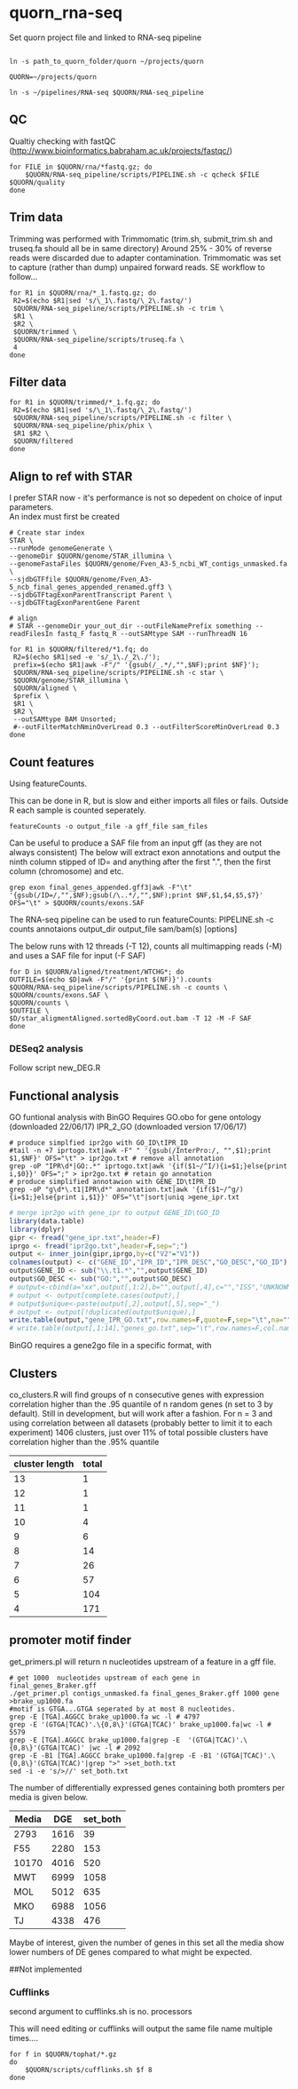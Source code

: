 # quorn_rna-seq

Set quorn project file and linked to RNA-seq pipeline 
```shell

ln -s path_to_quorn_folder/quorn ~/projects/quorn

QUORN=~/projects/quorn

ln -s ~/pipelines/RNA-seq $QUORN/RNA-seq_pipeline
```

## QC
Qualtiy checking with fastQC (http://www.bioinformatics.babraham.ac.uk/projects/fastqc/)
```shell
for FILE in $QUORN/rna/*fastq.gz; do 
	$QUORN/RNA-seq_pipeline/scripts/PIPELINE.sh -c qcheck $FILE $QUORN/quality
done
```

## Trim data
Trimming was performed with Trimmomatic (trim.sh, submit_trim.sh and truseq.fa should all be in same directory)
Around 25% - 30% of reverse reads were discarded due to adapter contamination. Trimmomatic was set to capture (rather than dump) unpaired forward reads. SE workflow to follow...

```shell
for R1 in $QUORN/rna/*_1.fastq.gz; do
 R2=$(echo $R1|sed 's/\_1\.fastq/\_2\.fastq/')
 $QUORN/RNA-seq_pipeline/scripts/PIPELINE.sh -c trim \
 $R1 \
 $R2 \
 $QUORN/trimmed \
 $QUORN/RNA-seq_pipeline/scripts/truseq.fa \
 4
done
```

## Filter data
```shell
for R1 in $QUORN/trimmed/*_1.fq.gz; do
 R2=$(echo $R1|sed 's/\_1\.fastq/\_2\.fastq/')
 $QUORN/RNA-seq_pipeline/scripts/PIPELINE.sh -c filter \
 $QUORN/RNA-seq_pipeline/phix/phix \
 $R1 $R2 \
 $QUORN/filtered
done
```


## Align to ref with STAR 
I prefer STAR now - it's performance is not so depedent on choice of input parameters.  
An index must first be created
```shell
# Create star index
STAR \
--runMode genomeGenerate \
--genomeDir $QUORN/genome/STAR_illumina \
--genomeFastaFiles $QUORN/genome/Fven_A3-5_ncbi_WT_contigs_unmasked.fa \
--sjdbGTFfile $QUORN/genome/Fven_A3-5_ncb_final_genes_appended_renamed.gff3 \
--sjdbGTFtagExonParentTranscript Parent \
--sjdbGTFtagExonParentGene Parent
```


```shell
# align 
# STAR --genomeDir your_out_dir --outFileNamePrefix something --readFilesIn fastq_F fastq_R --outSAMtype SAM --runThreadN 16

for R1 in $QUORN/filtered/*1.fq; do  
 R2=$(echo $R1|sed -e 's/_1\./_2\./');  
 prefix=$(echo $R1|awk -F"/" '{gsub(/_.*/,"",$NF);print $NF}');  
 $QUORN/RNA-seq_pipeline/scripts/PIPELINE.sh -c star \
 $QUORN/genome/STAR_illumina \
 $QUORN/aligned \
 $prefix \
 $R1 \
 $R2 \
 --outSAMtype BAM Unsorted; 
 #--outFilterMatchNminOverLread 0.3 --outFilterScoreMinOverLread 0.3
done

```
## Count features
Using featureCounts. 

This can be done in R, but is slow and either imports all files or fails. Outside R each sample is counted seperately.

```shell
featureCounts -o output_file -a gff_file sam_files

```

Can be useful to produce a SAF file from an input gff (as they are not always consistent)
The below will extract exon annotations and output the ninth column stipped of ID= and anything after the first ".", then the first column (chromosome) and etc.
```
grep exon final_genes_appended.gff3|awk -F"\t" '{gsub(/ID=/,"",$NF);gsub(/\..*/,"",$NF);print $NF,$1,$4,$5,$7}' OFS="\t" > $QUORN/counts/exons.SAF
```

The RNA-seq pipeline can be used to run featureCounts:
PIPELINE.sh -c counts annotaions output_dir output_file sam/bam(s) [options]

The below runs with 12 threads (-T 12), counts all multimapping reads (-M) and uses a SAF file for input (-F SAF)
```
for D in $QUORN/aligned/treatment/WTCHG*; do
OUTFILE=$(echo $D|awk -F"/" '{print $(NF)}').counts
$QUORN/RNA-seq_pipeline/scripts/PIPELINE.sh -c counts \
$QUORN/counts/exons.SAF \
$QUORN/counts \
$OUTFILE \
$D/star_aligmentAligned.sortedByCoord.out.bam -T 12 -M -F SAF
done
```

### DESeq2 analysis
Follow script new_DEG.R

## Functional analysis
GO funtional analysis with BinGO
Requires GO.obo for gene ontology (downloaded 22/06/17)
IPR_2_GO (downloaded version 17/06/17)

```shell
# produce simplfied ipr2go with GO_ID\tIPR_ID
#tail -n +7 iprtogo.txt|awk -F" " '{gsub(/InterPro:/, "",$1);print $1,$NF}' OFS="\t" > ipr2go.txt # remove all annotation
grep -oP "IPR\d*|GO:.*" iprtogo.txt|awk '{if($1~/^I/){i=$1;}else{print i,$0}}' OFS=";" > ipr2go.txt # retain go annotation
# produce simplified annotawion with GENE_ID\tIPR_ID
grep -oP "g\d*\.t1|IPR\d*" annotation.txt|awk '{if($1~/^g/){i=$1;}else{print i,$1}}' OFS="\t"|sort|uniq >gene_ipr.txt
```

```R
# merge ipr2go with gene_ipr to output GENE_ID\tGO_ID
library(data.table)
library(dplyr)
gipr <- fread("gene_ipr.txt",header=F)
iprgo <- fread("ipr2go.txt",header=F,sep=";")
output <- inner_join(gipr,iprgo,by=c("V2"="V1"))
colnames(output) <- c("GENE_ID","IPR_ID","IPR_DESC","GO_DESC","GO_ID")
output$GENE_ID <- sub("\\.t1.*","",output$GENE_ID)
output$GO_DESC <- sub("GO:","",output$GO_DESC)
# output<-cbind(a="xx",output[,1:2],b="",output[,4],c="","ISS","UNKNOWN","C",output[,3],"gene","taxon:5555","210617","GD")
# output <- output[complete.cases(output),]
# output$unique<-paste(output[,2],output[,5],sep="_")
# output <- output[!duplicated(output$unique),]
write.table(output,"gene_IPR_GO.txt",row.names=F,quote=F,sep="\t",na="")
# write.table(output[,1:14],"genes_go.txt",sep="\t",row.names=F,col.names=F,quote=F)
```

BinGO requires a gene2go file in a specific format, with

## Clusters
co_clusters.R will find groups of n consecutive genes with expression correlation higher than the .95 quantile of n random genes (n set to 3 by default). Still in development, but will work after a fashion.
For n = 3 and using correlation between all datasets (probably better to limit it to each experiment) 1406 clusters, just over 11% of total possible clusters have correlation higher than the .95% quantile

cluster length|total
---|---
13|1
12|1
11|1
10|4
9|6
8|14
7|26
6|57
5|104
4|171


## promoter motif finder
get_primers.pl will return n nucleotides upstream of a feature in a gff file.

```shell
# get 1000  nucleotides upstream of each gene in final_genes_Braker.gff
./get_primer.pl contigs_unmasked.fa final_genes_Braker.gff 1000 gene >brake_up1000.fa
#motif is GTGA...GTGA seperated by at most 8 nucleotides.
grep -E [TGA].AGGCC brake_up1000.fa wc -l # 4797 
grep -E '(GTGA|TCAC)'.\{0,8\}'(GTGA|TCAC)' brake_up1000.fa|wc -l # 5579
grep -E [TGA].AGGCC brake_up1000.fa|grep -E  '(GTGA|TCAC)'.\{0,8\}'(GTGA|TCAC)' |wc -l # 2092
grep -E -B1 [TGA].AGGCC brake_up1000.fa|grep -E -B1 '(GTGA|TCAC)'.\{0,8\}'(GTGA|TCAC)'|grep ">" >set_both.txt
sed -i -e 's/>//' set_both.txt
```
The number of differentially expressed genes containing both promters per media is given below. 

Media|DGE|set_both
---|---|---
2793|1616|39
F55|2280|153
10170|4016|520
MWT|6999|1058
MOL|5012|635
MKO|6988|1056
TJ|4338|476

Maybe of interest, given the number of genes in this set all the media show lower numbers of DE genes compared to what might be expected.

##Not implemented

### Cufflinks
second argument to cufflinks.sh is no. processors

This will need editing or cufflinks will output the same file name multiple times.... 
```shell
for f in $QUORN/tophat/*.gz
do
	$QUORN/scripts/cufflinks.sh $f 8
done
```
